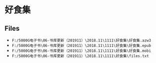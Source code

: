 # 好食集

## Files

- `F:/5000G电子书\06-书库更新（201911）\2018.11\1111\好食集\好食集.azw3`
- `F:/5000G电子书\06-书库更新（201911）\2018.11\1111\好食集\好食集.epub`
- `F:/5000G电子书\06-书库更新（201911）\2018.11\1111\好食集\好食集.mobi`
- `F:/5000G电子书\06-书库更新（201911）\2018.11\1111\好食集\files.txt`

